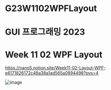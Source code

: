 # G23W1102WPFLayout

# GUI 프로그래밍 2023
# Week 11 02 WPF Layout

https://nano5.notion.site/Week11-02-Layout-WPF-e6171826172c48a38a1ad565a0894498?pvs=4

![image](https://github.com/devbwoh/G23W1102WPFLayout/assets/77666026/6e58be03-43b4-4ae7-a6f4-6854f8e6e533)
